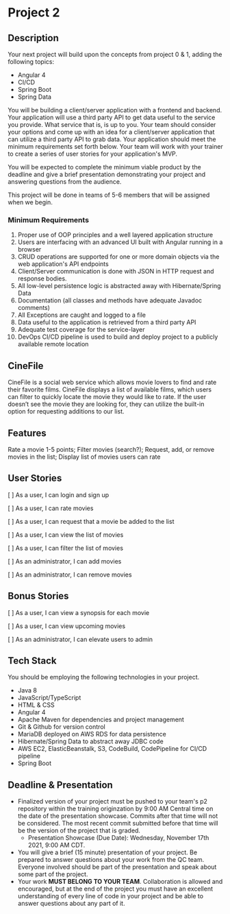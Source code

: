 # Project 2

## Description

Your next project will build upon the concepts from project 0 & 1, adding the following topics:
 - Angular 4
 - CI/CD
 - Spring Boot
 - Spring Data

You will be building a client/server application with a frontend and backend. Your application will use a third party API to get data useful to the service you provide. What service that is, is up to you. Your team should consider your options and come up with an idea for a client/server application that can utilize a third party API to grab data. Your application should meet the minimum requirements set forth below. Your team will work with your trainer to create a series of user stories for your application's MVP.
  
You will be expected to complete the minimum viable product by the deadline and give a brief presentation demonstrating your project and answering questions from the audience.

This project will be done in teams of 5-6 members that will be assigned when we begin.

### Minimum Requirements
1. Proper use of OOP principles and a well layered application structure
2. Users are interfacing with an advanced UI built with Angular running in a browser
4. CRUD operations are supported for one or more domain objects via the web application's API endpoints
5. Client/Server communication is done with JSON in HTTP request and response bodies.
6. All low-level persistence logic is abstracted away with Hibernate/Spring Data
7. Documentation (all classes and methods have adequate Javadoc comments)
8. All Exceptions are caught and logged to a file
9. Data useful to the application is retrieved from a third party API
10. Adequate test coverage for the service-layer
11. DevOps CI/CD pipeline is used to build and deploy project to a publicly available remote location


## CineFile
CineFile is a social web service which allows movie lovers to find and rate their favorite films. CineFile displays a list of available films, which users can filter to quickly locate the movie they would like to rate. If the user doesn’t see the movie they are looking for, they can utilize the built-in option for requesting additions to our list.

## Features
Rate a movie 1-5 points; Filter movies (search?); Request, add, or remove movies in the list; Display list of movies users can rate

## User Stories
[ ] As a user, I can login and sign up

[ ] As a user, I can rate movies


[ ] As a user, I can request that a movie be added to the list

[ ] As a user, I can view the list of movies

[ ] As a user, I can filter the list of movies

[ ] As an administrator, I can add movies

[ ] As an administrator, I can remove movies

## Bonus Stories
[ ] As a user, I can view a synopsis for each movie

[ ] As a user, I can view upcoming movies

[ ] As an administrator, I can elevate users to admin

## Tech Stack
You should be employing the following technologies in your project.
 - Java 8
 - JavaScript/TypeScript
 - HTML & CSS
 - Angular 4
 - Apache Maven for dependencies and project management
 - Git & Github for version control
 - MariaDB deployed on AWS RDS for data persistence
 - Hibernate/Spring Data to abstract away JDBC code
 - AWS EC2, ElasticBeanstalk, S3, CodeBuild, CodePipeline for CI/CD pipeline
 - Spring Boot

## Deadline & Presentation
 - Finalized version of your project must be pushed to your team's p2 repository within the training originzation by 9:00 AM Central time on the date of the presentation showcase. Commits after that time will not be considered. The most recent commit submitted before that time will be the version of the project that is graded.
   - Presentation Showcase (Due Date): Wednesday, November 17th 2021, 9:00 AM CDT.
 - You will give a brief (15 minute) presentation of your project. Be prepared to answer questions about your work from the QC team. Everyone involved should be part of the presentation and speak about some part of the project.
 - Your work **MUST BELONG TO YOUR TEAM**. Collaboration is allowed and encouraged, but at the end of the project you must have an excellent understanding of every line of code in your project and be able to answer questions about any part of it.
